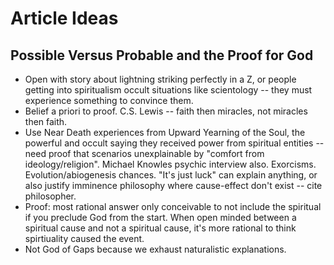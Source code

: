 # Article Ideas
## Possible Versus Probable and the Proof for God
- Open with story about lightning striking perfectly in a Z, or people getting into spiritualism occult situations like scientology -- they must experience something to convince them.
- Belief a priori to proof. C.S. Lewis -- faith then miracles, not miracles then faith.
- Use Near Death experiences from Upward Yearning of the Soul, the powerful and occult saying they received power from spiritual entities -- need proof that scenarios unexplainable by "comfort from ideology/religion". Michael Knowles psychic interview also. Exorcisms. Evolution/abiogenesis chances. "It's just luck" can explain anything, or also justify imminence philosophy where cause-effect don't exist -- cite philosopher.
- Proof: most rational answer only conceivable to not include the spiritual if you preclude God from the start. When open minded between a spiritual cause and not a spiritual cause, it's more rational to think spirtiuality caused the event.
- Not God of Gaps because we exhaust naturalistic explanations. 
